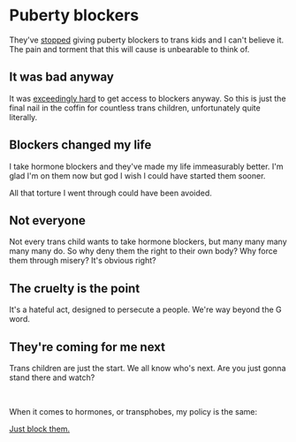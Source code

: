 # Puberty blockers

They've [stopped](https://www.thepinknews.com/2024/03/12/trans-puberty-blockers-nhs-england-prescribe-gender-affirming-healthcare/) giving puberty blockers to trans kids and I can't believe it. The pain and torment that this will cause is unbearable to think of.

## It was bad anyway

It was [exceedingly hard](https://www.thepinknews.com/2023/02/09/tavistock-gender-clinic-closure-staff-open-letter-trans-healthcare/) to get access to blockers anyway. So this is just the final nail in the coffin for countless trans children, unfortunately quite literally.

## Blockers changed my life

I take hormone blockers and they've made my life immeasurably better. I'm glad I'm on them now but god I wish I could have started them sooner.

All that torture I went through could have been avoided.

## Not everyone

Not every trans child wants to take hormone blockers, but many many many many many do. So why deny them the right to their own body? Why force them through misery? It's obvious right?

## The cruelty is the point

It's a hateful act, designed to persecute a people. We're way beyond the G word.

## They're coming for me next

Trans children are just the start. We all know who's next. Are you just gonna stand there and watch?

<br>

When it comes to hormones, or transphobes, my policy is the same: 

[Just block them.](/wikiblogarden/social-media/just-block-them/)
